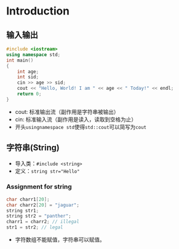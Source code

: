 # Introduction

## 输入输出
```c++
#include <iostream>
using namespace std;
int main()
{  
    int age;
    int sid;
    cin >> age >> sid;
    cout << "Hello, World! I am " << age << " Today!" << endl;  
    return 0;
}
```

+ cout: 标准输出流（副作用是字符串被输出）
+ cin: 标准输入流（副作用是读入，读取到空格为止）
+ 开头`usingnamespace std`使得`std::cout`可以简写为`cout`

## 字符串(String)
+ 导入类：`#include <string>`
+ 定义：`string str="Hello"`

### Assignment for string
```c++
char charr1[20];
char charr2[20] = "jaguar"; 
string str1;
string str2 = "panther"; 
charr1 = charr2; // illegal 
str1 = str2; // legal
```

+ 字符数组不能赋值，字符串可以赋值。